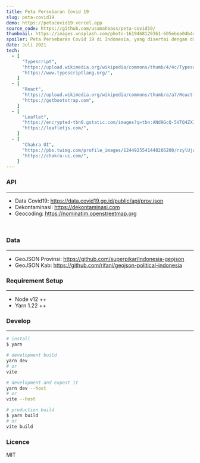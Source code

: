 ```yaml
---
title: Peta Persebaran Covid 19
slug: peta-covid19
demo: https://petacovid19.vercel.app
source_code: https://github.com/usamahbass/peta-covid19/
thumbnail: https://images.unsplash.com/photo-1619468129361-605ebea04b44?ixlib=rb-1.2.1&ixid=MnwxMjA3fDB8MHxzZWFyY2h8MXx8bWFwc3xlbnwwfHwwfHw%3D&auto=format&fit=crop&w=500&q=60
spoiler: Peta Persebaran Covid 19 di Indonesia, yang disertai dengan data data rumah sakit rujukan terdekat.
date: Juli 2021
tech:
  - [
      "Typescript",
      "https://upload.wikimedia.org/wikipedia/commons/thumb/4/4c/Typescript_logo_2020.svg/512px-Typescript_logo_2020.svg.png",
      "https://www.typescriptlang.org/",
    ]
  - [
      "React",
      "https://upload.wikimedia.org/wikipedia/commons/thumb/a/a7/React-icon.svg/1200px-React-icon.svg.png",
      "https://getbootstrap.com",
    ]
  - [
      "Leaflet",
      "https://encrypted-tbn0.gstatic.com/images?q=tbn:ANd9GcQ-5VTQ4ZXILM1XNUDHDEAkKQ5qlSc0lvl8bbsabDe9gDqvW9_A3HlvDVOUR2cbZZrId28&usqp=CAU",
      "https://leafletjs.com/",
    ]
  - [
      "Chakra UI",
      "https://pbs.twimg.com/profile_images/1244925541448286208/rzylUjaf_400x400.jpg",
      "https://chakra-ui.com/",
    ]
---
```


<h3>API</h3>
<hr/>

<ul>
    <li>
        Data Covid19: <a href="https://data.covid19.go.id/public/api/prov.json" target="blank">https://data.covid19.go.id/public/api/prov.json</a>
    </li>
    <li>
         Dekontaminasi: <a href="https://dekontaminasi.com" target="blank">https://dekontaminasi.com</a>
    </li>
    <li>
         Geocoding: <a href="https://nominatim.openstreetmap.org" target="blank">https://nominatim.openstreetmap.org</a>
    </li>
</ul>

<br/>

<h3>Data</h3>
<hr/>

<ul>
    <li>
        GeoJSON Provinsi: <a href="https://github.com/superpikar/indonesia-geojson" target="blank">https://github.com/superpikar/indonesia-geojson</a>
    </li>
    <li>
         GeoJSON Kab: <a href="https://github.com/rifani/geojson-political-indonesia" target="blank">https://github.com/rifani/geojson-political-indonesia</a>
    </li>
</ul>

<h3>Requirement Setup</h3>
<hr/>

<ul>
    <li>Node v12 ++</li>
    <li>Yarn 1.22 ++</li>
</ul>

<h3>Develop</h3>
<hr/>

```bash
# install
$ yarn

# development build
yarn dev
# or
vite

# development and expost it
yarn dev --host
# or
vite --host

# production build
$ yarn build
# or
vite build

```

<h3>Licence</h3>

MIT

